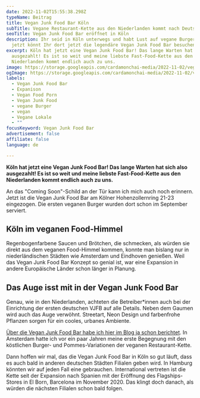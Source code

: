 ```yaml
---
date: 2022-11-02T15:55:38.298Z
typeName: Beitrag
title: Vegan Junk Food Bar Köln
subTitle: Vegane Restaurant-Kette aus den Niederlanden kommt nach Deutschland
seoTitle: Vegan Junk Food Bar eröffnet in Köln
description: Ihr seid in Köln unterwegs und habt Lust auf vegane Burger? Ab
  jetzt könnt Ihr dort jetzt die legendäre Vegan Junk Food Bar besuchen!
excerpt: Köln hat jetzt eine Vegan Junk Food Bar! Das lange Warten hat sich also
  ausgezahlt! Es ist so weit und meine liebste Fast-Food-Kette aus den
  Niederlanden kommt endlich auch zu uns.
image: https://storage.googleapis.com/cardamonchai-media/2022-11-02/vegan-junk-food-bar-jpeg-imagine-180818_7f4b18_1024_768/640.webp
ogImage: https://storage.googleapis.com/cardamonchai-media/2022-11-02/vegan-junk-food-bar-fb-jpeg-imagine-180818_7e4b1a_1200_628/640.webp
labels:
  - Vegan Junk Food Bar
  - Expanison
  - Vegan Food Porn
  - Vegan Junk Food
  - vegane Burger
  - vegan
  - Vegane Lokale
  - ""
focusKeyword: Vegan Junk Food Bar
advertisement: false
affiliate: false
language: de

---
```


**Köln hat jetzt eine Vegan Junk Food Bar! Das lange Warten hat sich also ausgezahlt! Es ist so weit und meine liebste Fast-Food-Kette aus den Niederlanden kommt endlich auch zu uns.**

An das "Coming Soon"-Schild an der Tür kann ich mich auch noch erinnern. Jetzt ist die Vegan Junk Food Bar am Kölner Hohenzollernring 21-23 eingezogen. Die ersten veganen Burger wurden dort schon im September serviert.

## Köln im veganen Food-Himmel

Regenbogenfarbene Saucen und Brötchen, die schmecken, als würden sie direkt aus dem veganen Food-Himmel kommen, konnte man bislang nur in niederländischen Städten wie Amsterdam und Eindhoven genießen. Weil das Vegan Junk Food Bar Konzept so genial ist, war eine Expansion in andere Europäische Länder schon länger in Planung.

## Das Auge isst mit in der Vegan Junk Food Bar

Genau, wie in den Niederlanden, achteten die Betreiber\*innen auch bei der Einrichtung der ersten deutschen VJFB auf alle Details. Neben dem Gaumen wird auch das Auge verwöhnt. Streetart, Neon Design und farbenfrohe Pflanzen sorgen für ein cooles, urbanes Ambiente.

[Über die Vegan Junk Food Bar habe ich hier im Blog ja schon berichtet](/2018/02/vegan-junk-food-bar-amsterdam/). In Amsterdam hatte ich vor ein paar Jahren meine erste Begegnung mit den köstlichen Burger- und Pommes-Variationen der veganen Restaurant-Kette.

Dann hoffen wir mal, das die Vegan Junk Food Bar in Köln so gut läuft, dass es auch bald in anderen deutschen Städten Filialen geben wird. In Hamburg könnten wir auf jeden Fall eine gebrauchen. International vertreten ist die Kette seit der Expansion nach Spanien mit der Eröffnung des Flagships-Stores in El Born, Barcelona im November 2020. Das klingt doch danach, als würden die nächsten Filialen schon bald folgen.